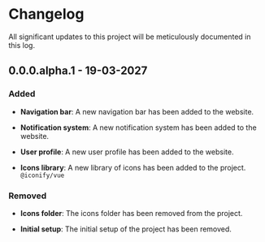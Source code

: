 # Changelog
All significant updates to this project will be meticulously documented in this log.

## 0.0.0.alpha.1 - 19-03-2027

### Added

- **Navigation bar**: A new navigation bar has been added to the website.

- **Notification system**: A new notification system has been added to the website.

- **User profile**: A new user profile has been added to the website.

- **Icons library**: A new library of icons has been added to the project. `@iconify/vue`

### Removed

- **Icons folder**: The icons folder has been removed from the project.

- **Initial setup**: The initial setup of the project has been removed.
